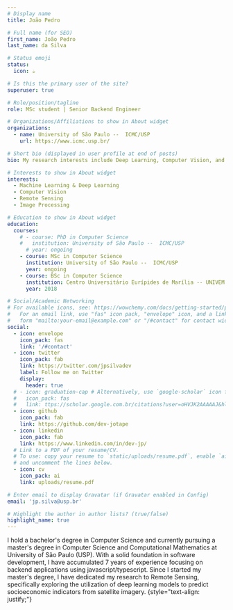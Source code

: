 ```yaml
---
# Display name
title: João Pedro

# Full name (for SEO)
first_name: João Pedro
last_name: da Silva

# Status emoji
status:
  icon: ☕️

# Is this the primary user of the site?
superuser: true

# Role/position/tagline
role: MSc student | Senior Backend Engineer

# Organizations/Affiliations to show in About widget
organizations:
  - name: University of São Paulo --  ICMC/USP
    url: https://www.icmc.usp.br/

# Short bio (displayed in user profile at end of posts)
bio: My research interests include Deep Learning, Computer Vision, and Remote Sensing.

# Interests to show in About widget
interests:
  - Machine Learning & Deep Learning
  - Computer Vision
  - Remote Sensing
  - Image Processing

# Education to show in About widget
education:
  courses:
    # - course: PhD in Computer Science
    #   institution: University of São Paulo --  ICMC/USP
      # year: ongoing
    - course: MSc in Computer Science
      institution: University of São Paulo --  ICMC/USP
      year: ongoing
    - course: BSc in Computer Science
      institution: Centro Universitário Eurípides de Marília -- UNIVEM
      year: 2018

# Social/Academic Networking
# For available icons, see: https://wowchemy.com/docs/getting-started/page-builder/#icons
#   For an email link, use "fas" icon pack, "envelope" icon, and a link in the
#   form "mailto:your-email@example.com" or "/#contact" for contact widget.
social:
  - icon: envelope
    icon_pack: fas
    link: '/#contact'
  - icon: twitter
    icon_pack: fab
    link: https://twitter.com/jpsilvadev
    label: Follow me on Twitter
    display:
      header: true
  # - icon: graduation-cap # Alternatively, use `google-scholar` icon from `ai` icon pack
  #   icon_pack: fas
  #   link: ttps://scholar.google.com.br/citations?user=oHVJK2AAAAAJ&hl=en
  - icon: github
    icon_pack: fab
    link: https://github.com/dev-jotape
  - icon: linkedin
    icon_pack: fab
    link: https://www.linkedin.com/in/dev-jp/
  # Link to a PDF of your resume/CV.
  # To use: copy your resume to `static/uploads/resume.pdf`, enable `ai` icons in `params.yaml`,
  # and uncomment the lines below.
  - icon: cv
    icon_pack: ai
    link: uploads/resume.pdf

# Enter email to display Gravatar (if Gravatar enabled in Config)
email: 'jp.silva@usp.br'

# Highlight the author in author lists? (true/false)
highlight_name: true
---
```


I hold a bachelor's degree in Computer Science and currently pursuing a master's degree in Computer Science and Computational Mathematics at University of São Paulo (USP). With a solid foundation in software development, I have accumulated 7 years of experience focusing on backend applications using javascript/typescript.
Since I started my master's degree, I have dedicated my research to Remote Sensing, specifically exploring the utilization of deep learning models to predict socioeconomic indicators from satellite imagery. 
{style="text-align: justify;"}

